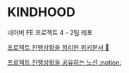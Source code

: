 # KINDHOOD
네이버 FE 프로젝트 4 - 2팀 레포

[프로젝트 진행상황을 정리한 위키문서 :book:](http://cscp2.sogang.ac.kr/CSE4187/index.php/Tmi#.ED.94.84.EB.A1.9C.EC.A0.9D.ED.8A.B8_.EC.9D.BC.EB.B0.98.EC.82.AC.ED.95.AD)


[프로젝트 진행상황을 공유하는 노션 :notion:](https://www.notion.so/e34e7d75bb854c0dbe09250868c6af46?v=064ee8a7ad944ef7a5db32c23a44f125)
